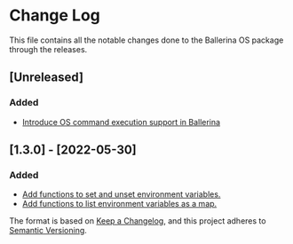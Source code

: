 # Change Log
This file contains all the notable changes done to the Ballerina OS package through the releases.

## [Unreleased]

### Added
- [Introduce OS command execution support in Ballerina](https://github.com/ballerina-platform/ballerina-standard-library/issues/2852)

## [1.3.0] - [2022-05-30]

### Added
- [Add functions to set and unset environment variables.](https://github.com/ballerina-platform/ballerina-standard-library/issues/2764)
- [Add functions to list environment variables as a map.](https://github.com/ballerina-platform/ballerina-standard-library/issues/2764)

The format is based on [Keep a Changelog](https://keepachangelog.com/en/1.0.0/), and this project adheres to [Semantic Versioning](https://semver.org/spec/v2.0.0.html).